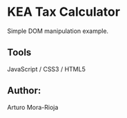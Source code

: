 # KEA Tax Calculator
Simple DOM manipulation example.

## Tools
JavaScript / CSS3 / HTML5

## Author:
Arturo Mora-Rioja